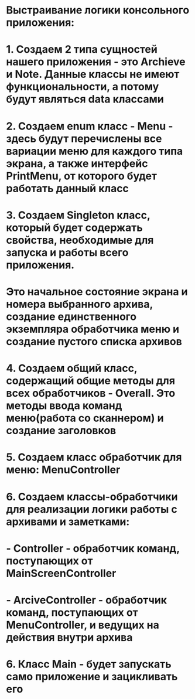 # Выстраивание логики консольного приложения:

# 1. Создаем 2 типа сущностей нашего приложения - это Archieve и Note. Данные классы не имеют функциональности, а потому будут являться data классами

# 2. Создаем enum класс - Menu - здесь будут перечислены все вариации меню для каждого типа экрана, а также интерфейс PrintMenu, от которого будет работать данный класс

# 3. Создаем Singleton класс, который будет содержать свойства, необходимые для запуска и работы всего приложения. 
# Это начальное состояние экрана и номера выбранного архива, создание единственного экземпляра обработчика меню и создание пустого списка архивов

# 4. Создаем общий класс, содержащий общие методы для всех обработчиков - Overall. Это методы ввода команд меню(работа со сканнером) и создание заголовков

# 5. Создаем класс обработчик для меню: MenuController 

# 6. Создаем классы-обработчики для реализации логики работы с архивами и заметками:

# - Controller - обработчик команд, поступающих от MainScreenController
# - ArciveController - обработчик команд, поступающих от MenuController, и ведущих на действия внутри архива

# 6. Класс Main - будет запускать само приложение и зацикливать его

